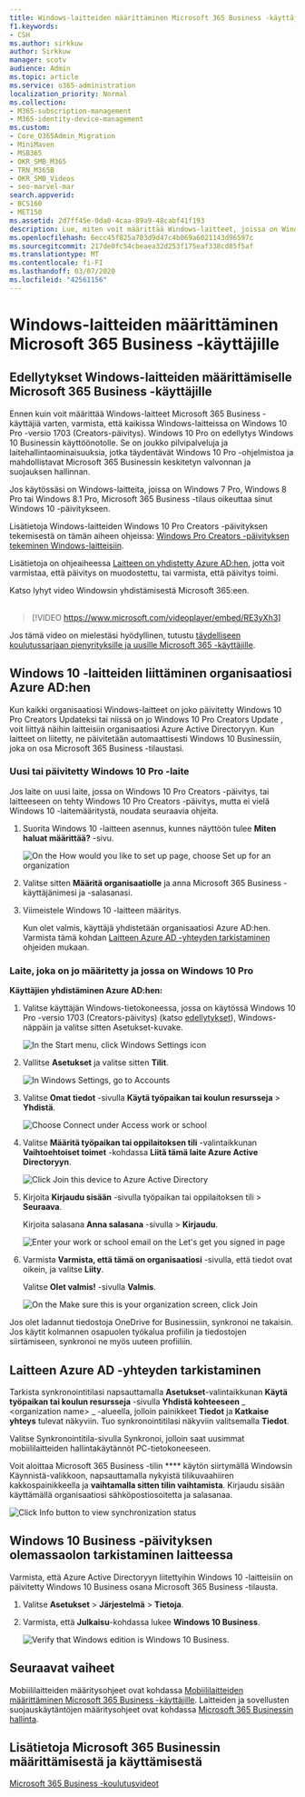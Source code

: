 ```yaml
---
title: Windows-laitteiden määrittäminen Microsoft 365 Business -käyttäjille
f1.keywords:
- CSH
ms.author: sirkkuw
author: Sirkkuw
manager: scotv
audience: Admin
ms.topic: article
ms.service: o365-administration
localization_priority: Normal
ms.collection:
- M365-subscription-management
- M365-identity-device-management
ms.custom:
- Core_O365Admin_Migration
- MiniMaven
- MSB365
- OKR_SMB_M365
- TRN_M365B
- OKR_SMB_Videos
- seo-marvel-mar
search.appverid:
- BCS160
- MET150
ms.assetid: 2d7ff45e-0da0-4caa-89a9-48cabf41f193
description: Lue, miten voit määrittää Windows-laitteet, joissa on Windows 10 Pro for Microsoft 365 Business -käyttäjille, jolloin käytössä on keskitetty hallinta- ja suojausvalvonta.
ms.openlocfilehash: 6ecc45f825a783d9d47c4b069a6021143d96597c
ms.sourcegitcommit: 217de0fc54cbeaea32d253f175eaf338cd85f5af
ms.translationtype: MT
ms.contentlocale: fi-FI
ms.lasthandoff: 03/07/2020
ms.locfileid: "42561156"
---
```

# <a name="set-up-windows-devices-for-microsoft-365-business-users"></a>Windows-laitteiden määrittäminen Microsoft 365 Business -käyttäjille

## <a name="prerequisites-for-setting-up-windows-devices-for-microsoft-365-business-users"></a>Edellytykset Windows-laitteiden määrittämiselle Microsoft 365 Business -käyttäjille

Ennen kuin voit määrittää Windows-laitteet Microsoft 365 Business -käyttäjiä varten, varmista, että kaikissa Windows-laitteissa on Windows 10 Pro -versio 1703 (Creators-päivitys). Windows 10 Pro on edellytys Windows 10 Businessin käyttöönotolle. Se on joukko pilvipalveluja ja laitehallintaominaisuuksia, jotka täydentävät Windows 10 Pro -ohjelmistoa ja mahdollistavat Microsoft 365 Businessin keskitetyn valvonnan ja suojauksen hallinnan.
  
Jos käytössäsi on Windows-laitteita, joissa on Windows 7 Pro, Windows 8 Pro tai Windows 8.1 Pro, Microsoft 365 Business -tilaus oikeuttaa sinut Windows 10 -päivitykseen.
  
Lisätietoja Windows-laitteiden Windows 10 Pro Creators -päivityksen tekemisestä on tämän aiheen ohjeissa: [Windows Pro Creators -päivityksen tekeminen Windows-laitteisiin](upgrade-to-windows-pro-creators-update.md).
  
Lisätietoja on ohjeaiheessa [Laitteen on yhdistetty Azure AD:hen,](#verify-the-device-is-connected-to-azure-ad) jotta voit varmistaa, että päivitys on muodostettu, tai varmista, että päivitys toimi.

Katso lyhyt video Windowsin yhdistämisestä Microsoft 365:een.<br><br>

> [!VIDEO https://www.microsoft.com/videoplayer/embed/RE3yXh3] 

Jos tämä video on mielestäsi hyödyllinen, tutustu [täydelliseen koulutussarjaan pienyrityksille ja uusille Microsoft 365 -käyttäjille](https://support.office.com/article/6ab4bbcd-79cf-4000-a0bd-d42ce4d12816).
  
## <a name="join-windows-10-devices-to-your-organizations-azure-ad"></a>Windows 10 -laitteiden liittäminen organisaatiosi Azure AD:hen

Kun kaikki organisaatiosi Windows-laitteet on joko päivitetty Windows 10 Pro Creators Updateksi tai niissä on jo Windows 10 Pro Creators Update , voit liittyä näihin laitteisiin organisaatiosi Azure Active Directoryyn. Kun laitteet on liitetty, ne päivitetään automaattisesti Windows 10 Businessiin, joka on osa Microsoft 365 Business -tilaustasi.
  
### <a name="for-a-brand-new-or-newly-upgraded-windows-10-pro-device"></a>Uusi tai päivitetty Windows 10 Pro -laite

Jos laite on uusi laite, jossa on Windows 10 Pro Creators -päivitys, tai laitteeseen on tehty Windows 10 Pro Creators -päivitys, mutta ei vielä Windows 10 -laitemääritystä, noudata seuraavia ohjeita.
  
1. Suorita Windows 10 -laitteen asennus, kunnes näyttöön tulee **Miten haluat määrittää?** -sivu. 
    
    ![On the How would you like to set up page, choose Set up for an organization](../media/1b0b2dba-00bb-4a99-a729-441479220cb7.png)
  
2. Valitse sitten **Määritä organisaatiolle** ja anna Microsoft 365 Business -käyttäjänimesi ja -salasanasi. 
    
3. Viimeistele Windows 10 -laitteen määritys.
    
   Kun olet valmis, käyttäjä yhdistetään organisaatiosi Azure AD:hen. Varmista tämä kohdan [Laitteen Azure AD -yhteyden tarkistaminen](#verify-the-device-is-connected-to-azure-ad) ohjeiden mukaan. 
  
### <a name="for-a-device-already-set-up-and-running-windows-10-pro"></a>Laite, joka on jo määritetty ja jossa on Windows 10 Pro

 **Käyttäjien yhdistäminen Azure AD:hen:**
  
1. Valitse käyttäjän Windows-tietokoneessa, jossa on käytössä Windows 10 Pro -versio 1703 (Creators-päivitys) (katso [edellytykset](pre-requisites-for-data-protection.md)), Windows-näppäin ja valitse sitten Asetukset-kuvake.
  
   ![In the Start menu, click Windows Settings icon](../media/74e1ce9a-1554-4761-beb9-330b176e9b9d.png)
  
2. Vallitse **Asetukset** ja valitse sitten **Tilit**.
  
   ![In Windows Settings, go to Accounts](../media/472fd688-d111-4788-9fbb-56a00fbdc24d.png)
  
3. Valitse **Omat tiedot** -sivulla **Käytä työpaikan tai koulun resursseja** \> **Yhdistä**.
  
   ![Choose Connect under Access work or school](../media/af3a4e3f-f9b9-4969-b3e2-4ef99308090c.png)
  
4. Valitse **Määritä työpaikan tai oppilaitoksen tili** -valintaikkunan **Vaihtoehtoiset toimet** -kohdassa **Liitä tämä laite Azure Active Directoryyn**.
  
   ![Click Join this device to Azure Active Directory](../media/fb709a1b-05a9-4750-9cb9-e097f4412cba.png)
  
5. Kirjoita **Kirjaudu sisään** -sivulla työpaikan tai oppilaitoksen tili \> **Seuraava**.
  
   Kirjoita salasana **Anna salasana** -sivulla \> **Kirjaudu**.
  
   ![Enter your work or school email on the Let's get you signed in page](../media/f70eb148-b1d2-4ba3-be38-7317eaf0321a.png)
  
6. Varmista **Varmista, että tämä on organisaatiosi** -sivulla, että tiedot ovat oikein, ja valitse **Liity**.
  
   Valitse **Olet valmis!** -sivulla **Valmis**.
  
   ![On the Make sure this is your organization screen, click Join](../media/c749c0a2-5191-4347-a451-c062682aa1fb.png)
  
Jos olet ladannut tiedostoja OneDrive for Businessiin, synkronoi ne takaisin. Jos käytit kolmannen osapuolen työkalua profiilin ja tiedostojen siirtämiseen, synkronoi ne myös uuteen profiiliin.
  
## <a name="verify-the-device-is-connected-to-azure-ad"></a>Laitteen Azure AD -yhteyden tarkistaminen

Tarkista synkronointitilasi napsauttamalla **Asetukset**-valintaikkunan **Käytä työpaikan tai koulun resursseja** -sivulla **Yhdistä kohteeseen** _ \<organization name\> _ -alueella, jolloin painikkeet **Tiedot** ja **Katkaise yhteys** tulevat näkyviin. Tuo synkronointitilasi näkyviin valitsemalla **Tiedot**. 
  
Valitse Synkronointitila-sivulla Synkronoi, jolloin saat uusimmat mobiililaitteiden hallintakäytännöt PC-tietokoneeseen.
  
Voit aloittaa Microsoft 365 Business -tilin **** käytön siirtymällä Windowsin Käynnistä-valikkoon, napsauttamalla nykyistä tilikuvaahiiren kakkospainikkeella ja **vaihtamalla sitten tilin vaihtamista**. Kirjaudu sisään käyttämällä organisaatiosi sähköpostiosoitetta ja salasanaa.
  
![Click Info button to view synchronization status](../media/818f7043-adbf-402a-844a-59d50034911d.png)
  
## <a name="verify-the-device-is-upgraded-to-windows-10-business"></a>Windows 10 Business -päivityksen olemassaolon tarkistaminen laitteessa

Varmista, että Azure Active Directoryyn liitettyihin Windows 10 -laitteisiin on päivitetty Windows 10 Business osana Microsoft 365 Business -tilausta.
  
1. Valitse **Asetukset** \> **Järjestelmä** \> **Tietoja**.
    
2. Varmista, että **Julkaisu**-kohdassa lukee **Windows 10 Business**.
    
    ![Verify that Windows edition is Windows 10 Business.](../media/ff660fc8-d3ba-431b-89a5-f5abded96c4d.png)
  
## <a name="next-steps"></a>Seuraavat vaiheet

Mobiililaitteiden määritysohjeet ovat kohdassa [Mobiililaitteiden määrittäminen Microsoft 365 Business -käyttäjille](set-up-mobile-devices.md). Laitteiden ja sovellusten suojauskäytäntöjen määritysohjeet ovat kohdassa [Microsoft 365 Businessin hallinta](manage.md).
  
## <a name="for-more-on-setting-up-and-using-microsoft-365-business"></a>Lisätietoja Microsoft 365 Businessin määrittämisestä ja käyttämisestä

[Microsoft 365 Business -koulutusvideot](https://support.office.com/article/6ab4bbcd-79cf-4000-a0bd-d42ce4d12816)
